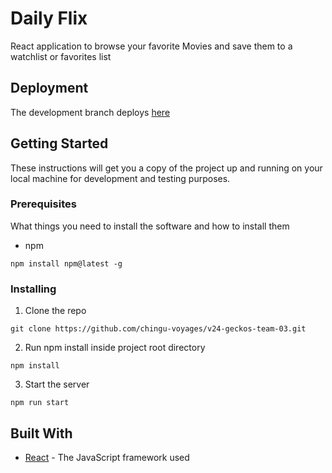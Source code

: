 # Daily Flix

React application to browse your favorite Movies and save them to a watchlist or favorites list

## Deployment

The development branch deploys [here](https://chingu-voyages.github.io/v24-geckos-team-03/)

## Getting Started

These instructions will get you a copy of the project up and running on your local machine for development and testing purposes.

### Prerequisites

What things you need to install the software and how to install them

- npm

```
npm install npm@latest -g
```

### Installing

1. Clone the repo

```
git clone https://github.com/chingu-voyages/v24-geckos-team-03.git
```

2. Run npm install inside project root directory

```
npm install
```

3. Start the server

```
npm run start
```

## Built With

- [React](https://reactjs.org/) - The JavaScript framework used
